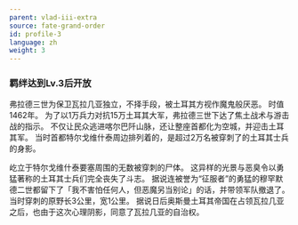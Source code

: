 ```yaml
---
parent: vlad-iii-extra
source: fate-grand-order
id: profile-3
language: zh
weight: 3
---
```


### 羁绊达到Lv.3后开放

弗拉德三世为保卫瓦拉几亚独立，不择手段，被土耳其方视作魔鬼般厌恶。
时值1462年。
为了以1万兵力对抗15万土耳其大军，弗拉德三世下达了焦土战术与游击战的指示。
不仅让民众逃进喀尔巴阡山脉，还让整座首都化为空城，并迎击土耳其军。
当时首都特尔戈维什泰周边排列着的，是超过2万名被穿刺了的土耳其士兵的身影。

屹立于特尔戈维什泰要塞周围的无数被穿刺的尸体。
这异样的光景与恶臭令以勇猛著称的土耳其士兵们完全丧失了斗志。
据说连被誉为“征服者”的勇猛的穆罕默德二世都留下了「我不害怕任何人，但恶魔另当别论」的话，并带领军队撤退了。
当时穿刺的原野长3公里，宽1公里。
据说日后奥斯曼土耳其帝国在占领瓦拉几亚之后，也由于这次心理阴影，同意了瓦拉几亚的自治权。
